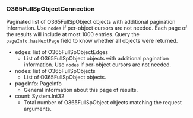 ### O365FullSpObjectConnection
Paginated list of O365FullSpObject objects with additional pagination information. Use `nodes` if per-object cursors are not needed. Each page of the results will include at most 1000 entries. Query the `pageInfo.hasNextPage` field to know whether all objects were returned.

- edges: list of O365FullSpObjectEdges
  - List of O365FullSpObject objects with additional pagination information. Use `nodes` if per-object cursors are not needed.
- nodes: list of O365FullSpObjects
  - List of O365FullSpObject objects.
- pageInfo: PageInfo
  - General information about this page of results.
- count: System.Int32
  - Total number of O365FullSpObject objects matching the request arguments.
